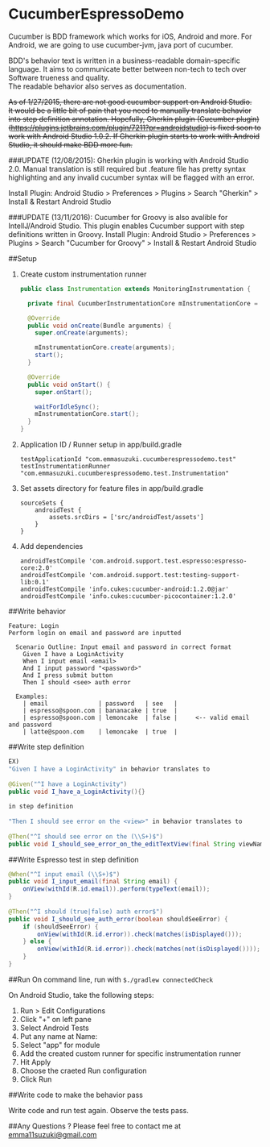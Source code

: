 CucumberEspressoDemo
====================

Cucumber is BDD framework which works for iOS, Android and more.
For Android, we are going to use cucumber-jvm, java port of cucumber.

BDD's behavior text is written in a business-readable domain-specific language.
It aims to communicate better between non-tech to tech over Software trueness and quality.  
The readable behavior also serves as documentation.

~~As of 1/27/2015, there are not good cucumber support on Android Studio.  
It would be a little bit of pain that you need to manually translate behavior into step definition annotation.
Hopefully, Gherkin plugin (Cucumber plugin) (https://plugins.jetbrains.com/plugin/7211?pr=androidstudio) is fixed soon to work with Android Studio 1.0.2.
If Gherkin plugin starts to work with Android Studio, it should make BDD more fun.~~

###UPDATE (12/08/2015): 
Gherkin plugin is working with Android Studio 2.0. Manual translation is still required but .feature file has pretty syntax highlighting and any invalid cucumber syntax will be flagged with an error.

Install Plugin: Android Studio > Preferences > Plugins > Search "Gherkin" > Install & Restart Android Studio

###UPDATE (13/11/2016):
Cucumber for Groovy is also avalible for IntellJ/Android Studio. This plugin enables Cucumber support with step definitions written in Groovy.
Install Plugin: Android Studio > Preferences > Plugins > Search "Cucumber for Groovy" > Install & Restart Android Studio

##Setup
1. Create custom instrumentation runner

    ```java
    public class Instrumentation extends MonitoringInstrumentation {

      private final CucumberInstrumentationCore mInstrumentationCore = new CucumberInstrumentationCore(this);

      @Override
      public void onCreate(Bundle arguments) {
        super.onCreate(arguments);

        mInstrumentationCore.create(arguments);
        start();
      }

      @Override
      public void onStart() {
        super.onStart();

        waitForIdleSync();
        mInstrumentationCore.start();
      }
    }
    ```

2. Application ID / Runner setup in app/build.gradle

    ```
    testApplicationId "com.emmasuzuki.cucumberespressodemo.test"
    testInstrumentationRunner "com.emmasuzuki.cucumberespressodemo.test.Instrumentation"
    ```

3. Set assets directory for feature files in app/build.gradle

    ```
    sourceSets {
        androidTest {
            assets.srcDirs = ['src/androidTest/assets']
        }
    }
    ```

4. Add dependencies

    ```
    androidTestCompile 'com.android.support.test.espresso:espresso-core:2.0'
    androidTestCompile 'com.android.support.test:testing-support-lib:0.1'
    androidTestCompile 'info.cukes:cucumber-android:1.2.0@jar'
    androidTestCompile 'info.cukes:cucumber-picocontainer:1.2.0'
    ```
    
##Write behavior
    
    Feature: Login
    Perform login on email and password are inputted

      Scenario Outline: Input email and password in correct format
        Given I have a LoginActivity
        When I input email <email>
        And I input password "<password>"
        And I press submit button
        Then I should <see> auth error

      Examples:
        | email              | password   | see   |
        | espresso@spoon.com | bananacake | true  |
        | espresso@spoon.com | lemoncake  | false |     <-- valid email and password
        | latte@spoon.com    | lemoncake  | true  |
    
    
##Write step definition

```java
EX) 
"Given I have a LoginActivity" in behavior translates to
    
@Given("^I have a LoginActivity")
public void I_have_a_LoginActivity(){}
    
in step definition
    
"Then I should see error on the <view>" in behavior translates to
    
@Then("^I should see error on the (\\S+)$")
public void I_should_see_error_on_the_editTextView(final String viewName) {}
```
 
##Write Espresso test in step definition

```java
@When("^I input email (\\S+)$")
public void I_input_email(final String email) {
    onView(withId(R.id.email)).perform(typeText(email));
}
    
@Then("^I should (true|false) auth error$")
public void I_should_see_auth_error(boolean shouldSeeError) {
    if (shouldSeeError) {
        onView(withId(R.id.error)).check(matches(isDisplayed()));
    } else {
        onView(withId(R.id.error)).check(matches(not(isDisplayed())));
    }
}
```
##Run
On command line, run with `$./gradlew connectedCheck`

On Android Studio, take the following steps:

1. Run > Edit Configurations
2. Click "+" on left pane
3. Select Android Tests
4. Put any name at Name: 
5. Select "app" for module
6. Add the created custom runner for specific instrumentation runner
7. Hit Apply
8. Choose the craeted Run configuration 
9. Click Run
    
##Write code to make the behavior pass

Write code and run test again.  Observe the tests pass.

##Any Questions ? 
Please feel free to contact me at emma11suzuki@gmail.com
